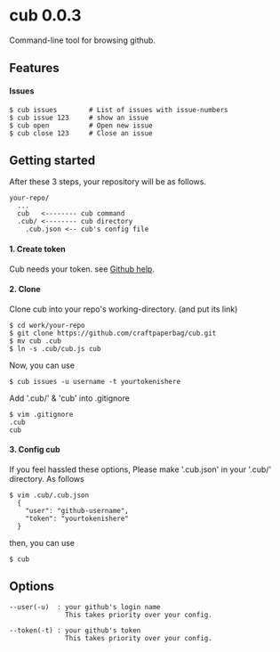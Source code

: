# cub 0.0.3

Command-line tool for browsing github.

## Features

#### Issues

    $ cub issues        # List of issues with issue-numbers
    $ cub issue 123     # show an issue
    $ cub open          # Open new issue
    $ cub close 123     # Close an issue

## Getting started

After these 3 steps,
your repository will be as follows.

    your-repo/
      ...
      cub   <-------- cub command
      .cub/ <-------- cub directory
        .cub.json <-- cub's config file

#### 1. Create token

Cub needs your token. see [Github help](https://help.github.com/articles/creating-an-access-token-for-command-line-use/).

#### 2. Clone

Clone cub into your repo's working-directory. (and put its link)

    $ cd work/your-repo
    $ git clone https://github.com/craftpaperbag/cub.git
    $ mv cub .cub
    $ ln -s .cub/cub.js cub

Now, you can use

    $ cub issues -u username -t yourtokenishere

Add '.cub/' & 'cub' into .gitignore

    $ vim .gitignore
    .cub
    cub

#### 3. Config cub

If you feel hassled these options,
Please make '.cub.json' in your '.cub/' directory.
As follows

    $ vim .cub/.cub.json
      {
        "user": "github-username",
        "token": "yourtokenishere"
      }

then, you can use

    $ cub

## Options

    --user(-u)  : your github's login name
                  This takes priority over your config.

    --token(-t) : your github's token
                  This takes priority over your config.

